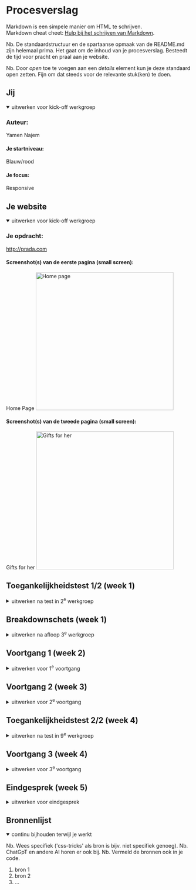 # Procesverslag
Markdown is een simpele manier om HTML te schrijven.  
Markdown cheat cheet: [Hulp bij het schrijven van Markdown](https://github.com/adam-p/markdown-here/wiki/Markdown-Cheatsheet).

Nb. De standaardstructuur en de spartaanse opmaak van de README.md zijn helemaal prima. Het gaat om de inhoud van je procesverslag. Besteedt de tijd voor pracht en praal aan je website.

Nb. Door *open* toe te voegen aan een *details* element kun je deze standaard open zetten. Fijn om dat steeds voor de relevante stuk(ken) te doen.





## Jij

<details open>
  <summary>uitwerken voor kick-off werkgroep</summary>

  ### Auteur:
  Yamen Najem

  #### Je startniveau:
  Blauw/rood

  #### Je focus:
  Responsive
 
</details>





## Je website

<details open>
  <summary>uitwerken voor kick-off werkgroep</summary>

  ### Je opdracht:
  http://prada.com

  #### Screenshot(s) van de eerste pagina (small screen): 
  Home Page
  <img src="readme-images/prada-home.jpg" width="375px" alt="Home page">

  #### Screenshot(s) van de tweede pagina (small screen):
  Gifts for her
  <img src="readme-images/prada-forher.jpg" width="375px" alt="Gifts for her">
 
</details>



## Toegankelijkheidstest 1/2 (week 1)

<details>
  <summary>uitwerken na test in 2<sup>e</sup> werkgroep</summary>

  ### Bevindingen
  # WCAG Accessibility Checklist

## Content
Content is the most important part of your site.

- Use plain language and avoid figures of speech, idioms, and complicated metaphors.
  - [x] Yes
  - [ ] No
- Ensure button, link (`<a>`), and label (form) content is unique and descriptive.
  - [ ] Yes
  - [x] No

---

## Global Code
Global code affects the entire website or application.

- Validate your HTML.
  - [ ] Yes
  - [ ] No
- Use a `lang` attribute on the `<html>` element.
  - [ ] Yes
  - [ ] No
- Provide a unique title for each page.
  - [ ] Yes
  - [ ] No
- Ensure that viewport zoom is not disabled.
  - [ ] Yes
  - [ ] No

---

## Keyboard
Your interface and content must be operable and navigable using a keyboard.

- Ensure visible focus styles for interactive elements navigated via keyboard (e.g., `tab` and `shift + tab`).
  - [ ] Yes
  - [x] No
- Verify that keyboard focus order matches the visual layout.
  - [ ] Yes
  - [ ] No


---

## Mobile and Touch
Ensure usability for mobile experiences.


- The site should rotate to any orientation.
  - [x] Yes
  - [ ] No
- Remove horizontal scrolling.
  - [x] Yes
  - [ ] No
- Ensure buttons and link icons are easily activated.
  - [x] Yes
  - [ ] No
- Provide sufficient spacing between interactive items.
  - [x] Yes
  - [ ] No


---

## Headings
Heading elements (`<h1>`, `<h2>`, etc.) are essential for content structure.

### Guidelines:
- Use heading elements to introduce content.
  - [ ] Yes
  - [ ] No
- Use only one `<h1>` per page.
  - [ ] Yes
  - [ ] No
- Maintain a logical sequence for headings without skipping levels.
  - [ ] Yes
  - [ ] No

### Test 1 Results:
- [ ] Yes
- [ ] No

---

## Lists
Lists communicate a collection of related items.

### Guidelines:
- Use `<ol>`, `<ul>`, and `<dl>` elements for list content.
  - [ ] Yes
  - [ ] No

### Test 1 Results:
- [ ] Yes
- [ ] No

---

## Images
Images enhance content but must be accessible.

### Guidelines:
- Add an `alt` attribute for all `<img>` elements.
  - [ ] Yes
  - [ ] No
- Use null (empty) `alt` attributes for decorative images.
  - [ ] Yes
  - [ ] No
- Provide text alternatives for complex images (e.g., charts, graphs).
  - [ ] Yes
  - [ ] No
- Include text descriptions for images containing text.
  - [ ] Yes
  - [ ] No

### Test 1 Results:
- [ ] Yes
- [ ] No

---

## Media (Video and Audio)
Accessible media supports all users.

### Guidelines:
- Avoid autoplay.
  - [ ] Yes
  - [ ] No
- Provide options to pause media.
  - [ ] Yes
  - [ ] No
- Ensure captions for video content and transcripts for audio.
  - [ ] Yes
  - [ ] No

### Test 1 Results:
- [ ] Yes
- [ ] No

---

## Controls
Controls include links and buttons used to navigate or perform actions.

### Guidelines:
- Use `<a>` for links and `<button>` for buttons.
  - [ ] Yes
  - [ ] No
- Ensure recognizable controls with visible `:focus` states.
  - [ ] Yes
  - [ ] No
- Provide a visible skip link for navigation.
  - [ ] Yes
  - [ ] No
- Identify links opening in new tabs or windows.
  - [ ] Yes
  - [ ] No

### Test 1 Results:
- [ ] Yes
- [ ] No

---

## Appearance
Ensure usability across various display settings.

### Guidelines:
- Support dark and light modes.
  - [ ] Yes
  - [ ] No
- Enable high-contrast mode.
  - [ ] Yes
  - [ ] No
- Ensure text is legible at 200% size.
  - [ ] Yes
  - [ ] No
- Avoid relying solely on color to convey information.
  - [ ] Yes
  - [ ] No

### Test 1 Results:
- [ ] Yes
- [ ] No

---

## Animation
Animations must be minimal and user-controllable.

### Guidelines:
- Avoid excessive flashing animations.
  - [ ] Yes
  - [ ] No
- Allow users to pause background video.
  - [ ] Yes
  - [ ] No
- Support `prefers-reduced-motion` media query.
  - [ ] Yes
  - [ ] No

### Test 1 Results:
- [ ] Yes
- [ ] No

---

## Color Contrast
Ensure sufficient contrast for readability.

### Guidelines:
- Check normal and large text contrast.
  - [ ] Yes
  - [ ] No
- Verify contrast for icons and text over images or videos.
  - [ ] Yes
  - [ ] No
- Test custom `::selection` colors for readability.
  - [ ] Yes
  - [ ] No

### Test 1 Results:
- [ ] Yes
- [ ] No



</details>



## Breakdownschets (week 1)

<details>
  <summary>uitwerken na afloop 3<sup>e</sup> werkgroep</summary>

  ### Prada home page analysis: 
  <img src="readme-images/prada-home-analysis.jpg" width="375px" alt="breakdown van de hele pagina">

  ### Prada For Her page analysis: 
  <img src="readme-images/prada-forher-analysis.jpg" width="375px" alt="breakdown van een dynamisch deel">


</details>





## Voortgang 1 (week 2)

<details>
  <summary>uitwerken voor 1<sup>e</sup> voortgang</summary>


  ### Verslag van meeting
  hier na afloop snel de uitkomsten van de meeting vastleggen

  - Ik hoef niet de toegankelijkheidstest letterlijk in mijn Readme in te zetten, ik moet conclusies trekken.
  - 
  - nog een punt
  - ...

</details>





## Voortgang 2 (week 3)

<details>
  <summary>uitwerken voor 2<sup>e</sup> voortgang</summary>

  ### Stand van zaken
  hier dit ging goed & dit was lastig (neem ook screenshots op van delen van je website en code)


  ### Agenda voor meeting
  samen met je groepje opstellen

  | student 1      | student 2          | student 3    | student 4        |
  | ---            | ---                | ---          | ---              |
  | dit bespreken  | en dit             | en ik dit    | en dan ik dat    |
  | en dat ook nog | dit als er tijd is | nog een punt | dit wil ik zeker |
  | ...            | ...                | ...          | ...              |


  ### Verslag van meeting
  hier na afloop snel de uitkomsten van de meeting vastleggen

  - punt 1
  - punt 2
  - nog een punt
- ...

</details>





## Toegankelijkheidstest 2/2 (week 4)

<details>
  <summary>uitwerken na test in 9<sup>e</sup> werkgroep</summary>

  ### Bevindingen
  Lijst met je bevindingen die in de test naar voren kwamen (geef ook aan wat er verbeterd is):

</details>





## Voortgang 3 (week 4)

<details>
  <summary>uitwerken voor 3<sup>e</sup> voortgang</summary>

  ### Stand van zaken
  hier dit ging goed & dit was lastig (neem ook screenshots op van delen van je website en code)


  ### Agenda voor meeting
  samen met je groepje opstellen

  | student 1      | student 2          | student 3    | student 4        |
  | ---            | ---                | ---          | ---              |
  | dit bespreken  | en dit             | en ik dit    | en dan ik dat    |
  | en dat ook nog | dit als er tijd is | nog een punt | dit wil ik zeker |
  | ...            | ...                | ...          | ...              |


  ### Verslag van meeting
  hier na afloop snel de uitkomsten van de meeting vastleggen

  - punt 1
  - punt 2
  - nog een punt
  - ...

</details>





## Eindgesprek (week 5)

<details>
  <summary>uitwerken voor eindgesprek</summary>

  ### Je uitkomst - karakteristiek screenshots:
  <img src="readme-images/dummy-plaatje.jpg" width="375px" alt="uitomst opdracht 1">


  ### Dit ging goed/Heb ik geleerd: 
  Korte omschrijving met plaatjes

  <img src="readme-images/dummy-plaatje.jpg" width="375px" alt="top">


  ### Dit was lastig/Is niet gelukt:
  Korte omschrijving met plaatjes

  <img src="readme-images/dummy-plaatje.jpg" width="375px" alt="bummer">
</details>





## Bronnenlijst

<details open>
  <summary>continu bijhouden terwijl je werkt</summary>

  Nb. Wees specifiek ('css-tricks' als bron is bijv. niet specifiek genoeg). 
  Nb. ChatGpT en andere AI horen er ook bij.
  Nb. Vermeld de bronnen ook in je code.

  1. bron 1
  2. bron 2
  3. ...

</details>
